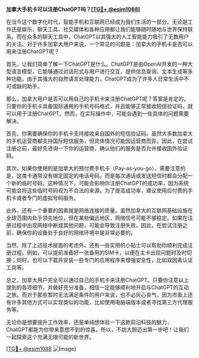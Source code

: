 **加拿大手机卡可以注册ChatGPT吗？[[TG💪+ @esim1088](https://t.me/s/esim1088)]**

在当今这个数字化时代，智能手机和互联网已经成为我们生活的一部分。无论是工作还是娱乐，聊天工具、社交媒体和各种应用都让我们能够随时随地与世界保持联系。而在众多的聊天工具中，ChatGPT以其强大的人工智能能力吸引了无数用户的关注。对于许多加拿大用户来说，一个常见的问题是：加拿大的手机卡是否可以用来注册ChatGPT呢？

首先，让我们简单了解一下ChatGPT是什么。ChatGPT是由OpenAI开发的一种大型语言模型，它能够通过对话形式与用户进行交互，提供信息查询、文本生成等多种功能。由于其强大的自然语言处理能力，ChatGPT成为了许多人日常生活中不可或缺的助手。

那么，加拿大用户是否可以用自己的手机卡来注册ChatGPT呢？答案是肯定的，只要你的手机卡具备国际通用的手机号码格式，并且能够正常接收短信验证码，就可以用于注册ChatGPT。然而，在实际操作中，可能会遇到一些具体的问题需要解决。

首先，你需要确保你的手机卡支持接收来自国外的短信验证码。虽然大多数加拿大的手机运营商都支持国际短信服务，但具体情况可能因运营商而异。因此，在尝试注册之前，最好先咨询一下你的运营商，确认他们的服务是否允许接收国外验证码。

其次，如果你使用的是加拿大的预付费手机卡（Pay-as-you-go），需要注意的是，这类卡通常没有绑定固定的电话号码，而是每次通话或发送短信时都会分配一个新的临时号码。这种情况下，可能会影响你注册ChatGPT的成功率，因为系统可能会将这些临时号码视为不合法的来源。为了提高成功率，建议使用后付费的手机卡或者专门的虚拟号码服务。

此外，还有一个重要的因素就是网络连接的质量。虽然加拿大的互联网基础设施在全球范围内处于领先地位，但在某些偏远地区，网络信号可能不够稳定。如果在注册过程中出现网络中断或其他问题，可能会导致注册失败。因此，在尝试注册之前，确保你的设备处于良好的网络环境中是非常必要的。

当然，除了上述技术层面的考虑外，还有一些实用的小贴士可以帮助你顺利完成注册过程。例如，可以提前准备好一张备用的SIM卡，以便在主卡出现问题时及时切换；同时，也可以下载并安装一些专门的应用程序来增强安全性，比如双因素认证工具等。

总之，加拿大用户完全可以通过自己的手机卡来注册ChatGPT。只要你注意以上提到的各项细节，并做好充分准备，相信一定能够顺利地开启与ChatGPT的互动之旅。而对于那些暂时无法满足条件的用户来说，也不必灰心丧气，因为市面上还有许多其他方式可以实现类似的功能，比如使用电脑端版本或者寻找第三方代理服务等。

无论你是想要提升工作效率，还是单纯想体验一下这款前沿科技的魅力，ChatGPT都能为你带来意想不到的惊喜。所以，不妨大胆迈出第一步吧！让我们一起探索这个充满无限可能的新世界。

[[TG💪+ @esim1088](https://t.me/s/esim1088) ![Image](https://i.postimg.cc/4NQfJmqS/Snipaste-2025-05-13-00-14-12.png)]